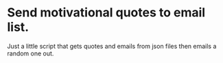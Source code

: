 # Send motivational quotes to email list.
Just a little script that gets quotes and emails from json files then emails a random one out.
